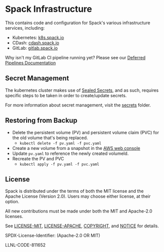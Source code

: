 # Spack Infrastructure

This contains code and configuration for Spack's various infrastructure
services, including:

* Kubernetes: [k8s.spack.io](https://k8s.spack.io)
* CDash: [cdash.spack.io](https://cdash.spack.io)
* GitLab: [gitlab.spack.io](https://gitlab.spack.io)

Why isn't my GitLab CI pipeline running yet? Please see our [Deferred Pipelines Documentation](docs/deferred_pipelines.md)

## Secret Management
The kubernetes cluster makes use of [Sealed Secrets](https://github.com/bitnami-labs/sealed-secrets), and as such, requires specific steps to be taken in order to create/update secrets.

For more information about secret management, visit the [secrets](https://github.com/spack/spack-infrastructure/blob/main/secrets/README.md) folder.


## Restoring from Backup

- Delete the persistent volume (PV) and persistent volume claim (PVC) for the old volume that's being replaced.
   - `kubectl delete -f pv.yaml -f pvc.yaml`
- Create a new volume from a snapshot in the [AWS web console](https://console.aws.amazon.com)
- Update `pv.yaml` to reference the newly created volumeId.
- Recreate the PV and PVC
   - `kubectl apply -f pv.yaml -f pvc.yaml`

License
----------------

Spack is distributed under the terms of both the MIT license and the
Apache License (Version 2.0). Users may choose either license, at their
option.

All new contributions must be made under both the MIT and Apache-2.0
licenses.

See [LICENSE-MIT](https://github.com/spack/spack-infrastructure/blob/master/LICENSE-MIT),
[LICENSE-APACHE](https://github.com/spack/spack-infrastructure/blob/master/LICENSE-APACHE),
[COPYRIGHT](https://github.com/spack/spack-infrastructure/blob/master/COPYRIGHT), and
[NOTICE](https://github.com/spack/spack-infrastructure/blob/master/NOTICE) for details.

SPDX-License-Identifier: (Apache-2.0 OR MIT)

LLNL-CODE-811652
